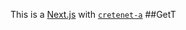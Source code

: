 This is a [Next.js](https://nextjs.org/)
with [`cretenet-a`](https://github.com/verel/et.js/tree/caary/ckag/reaeneta)
##GetT
